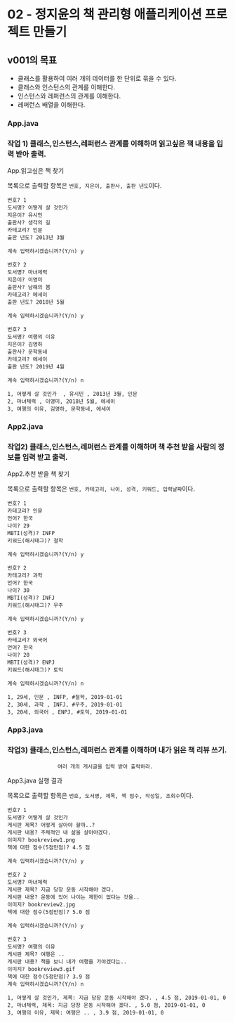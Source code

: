 # 02 - 정지윤의 책 관리형 애플리케이션 프로젝트 만들기

## v001의 목표

- 클래스를 활용하여 여러 개의 데이터를 한 단위로 묶을 수 있다.
- 클래스와 인스턴스의 관계를 이해한다.
- 인스턴스와 레퍼런스의 관계를 이해한다.
- 레퍼런스 배열을 이해한다.

### App.java
### 작업 1) 클래스,인스턴스,레퍼런스 관계를 이해하며 읽고싶은 책 내용을 입력 받아 출력.

App.읽고싶은 책 찾기

목록으로 출력할 항목은 `번호, 지은이, 출판사, 출판 년도`이다.

```
번호? 1
도서명? 어떻게 살 것인가
지은이? 유시민
출판사? 생각의 길
카테고리? 인문
출판 년도? 2013년 3월

계속 입력하시겠습니까?(Y/n) y

번호? 2
도서명? 마녀체력
지은이? 이영미
출판사? 남해의 봄
카테고리? 에세이
출판 년도? 2018년 5월

계속 입력하시겠습니까?(Y/n) y

번호? 3
도서명? 여행의 이유
지은이? 김영하
출판사? 문학동네
카테고리? 에세이
출판 년도? 2019년 4월

계속 입력하시겠습니까?(Y/n) n

1, 어떻게 살 것인가  , 유시민 , 2013년 3월, 인문
2, 마녀체력 , 이영미, 2018년 5월, 에세이
3, 여행의 이유, 김영하, 문학동네, 에세이
```


### App2.java
### 작업2) 클래스,인스턴스,레퍼런스 관계를 이해하며 책 추천 받을 사람의 정보를 입력 받고 출력.

App2.추천 받을 책 찾기

목록으로 출력할 항목은 `번호, 카테고리, 나이, 성격, 키워드, 입력날짜`이다.

```
번호? 1
카테고리? 인문
언어? 한국
나이? 29
MBTI(성격)? INFP
키워드(해시태그)? 철학

계속 입력하시겠습니까?(Y/n) y

번호? 2
카테고리? 과학
언어? 한국
나이? 30
MBTI(성격)? INFJ
키워드(해시태그)? 우주

계속 입력하시겠습니까?(Y/n) y

번호? 3
카테고리? 외국어
언어? 한국
나이? 20
MBTI(성격)? ENPJ
키워드(해시태그)? 토익

계속 입력하시겠습니까?(Y/n) n

1, 29세, 인문 , INFP, #철학, 2019-01-01
2, 30세, 과학 , INFJ, #우주, 2019-01-01
3, 20세, 외국어 , ENPJ, #토익, 2019-01-01
```

### App3.java
### 작업3) 클래스,인스턴스,레퍼런스 관계를 이해하며 내가 읽은 책 리뷰 쓰기. 
                    여러 개의 게시글을 입력 받아 출력하라.

App3.java 실행 결과

목록으로 출력할 항목은 `번호, 도서명, 제목, 책 점수, 작성일, 조회수`이다.

```
번호? 1
도서명? 어떻게 살 것인가
게시판 제목? 어떻게 살아야 할까..?
게시판 내용? 주체적인 내 삶을 살아야겠다.
이미지? bookreview1.png
책에 대한 점수(5점만점)? 4.5 점

계속 입력하시겠습니까?(Y/n) y

번호? 2
도서명? 마녀체력
게시판 제목? 지금 당장 운동 시작해야 겠다.
게시판 내용? 운동에 있어 나이는 제한이 없다는 것을..
이미지? bookreview2.jpg
책에 대한 점수(5점만점)? 5.0 점

계속 입력하시겠습니까?(Y/n) y

번호? 3
도서명? 여행의 이유
게시판 제목? 여행은 ..
게시판 내용? 책을 보니 내가 여행을 가야겠다는..
이미지? bookreview3.gif
책에 대한 점수(5점만점)? 3.9 점
계속 입력하시겠습니까?(Y/n) n

1, 어떻게 살 것인가, 제목: 지금 당장 운동 시작해야 겠다. , 4.5 점, 2019-01-01, 0
2, 마녀체력, 제목: 지금 당장 운동 시작해야 겠다. , 5.0 점, 2019-01-01, 0
3, 여행의 이유, 제목: 여행은 .. , 3.9 점, 2019-01-01, 0
```

